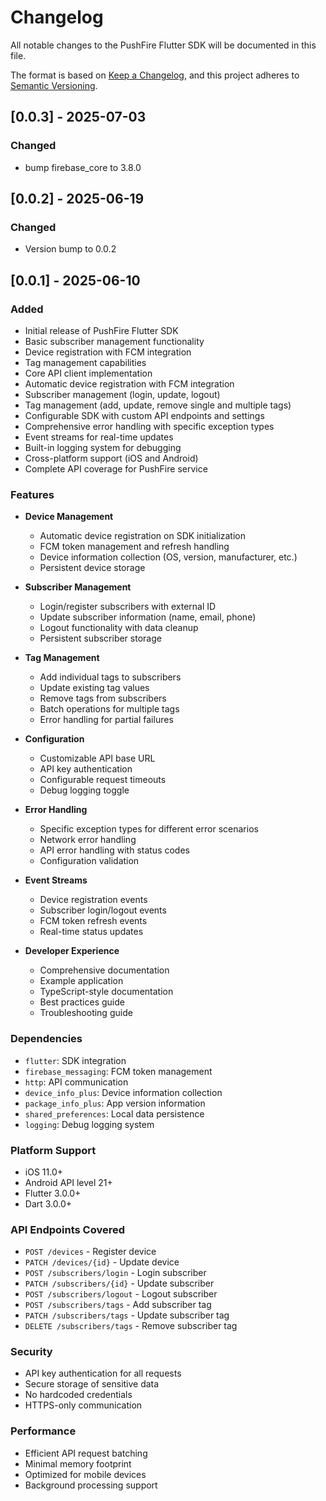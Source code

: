# Changelog

All notable changes to the PushFire Flutter SDK will be documented in this file.

The format is based on [Keep a Changelog](https://keepachangelog.com/en/1.0.0/),
and this project adheres to [Semantic Versioning](https://semver.org/spec/v2.0.0.html).


## [0.0.3] - 2025-07-03
### Changed
- bump firebase_core to 3.8.0


## [0.0.2] - 2025-06-19

### Changed
- Version bump to 0.0.2

## [0.0.1] - 2025-06-10

### Added
- Initial release of PushFire Flutter SDK
- Basic subscriber management functionality
- Device registration with FCM integration
- Tag management capabilities
- Core API client implementation
- Automatic device registration with FCM integration
- Subscriber management (login, update, logout)
- Tag management (add, update, remove single and multiple tags)
- Configurable SDK with custom API endpoints and settings
- Comprehensive error handling with specific exception types
- Event streams for real-time updates
- Built-in logging system for debugging
- Cross-platform support (iOS and Android)
- Complete API coverage for PushFire service

### Features
- **Device Management**
  - Automatic device registration on SDK initialization
  - FCM token management and refresh handling
  - Device information collection (OS, version, manufacturer, etc.)
  - Persistent device storage

- **Subscriber Management**
  - Login/register subscribers with external ID
  - Update subscriber information (name, email, phone)
  - Logout functionality with data cleanup
  - Persistent subscriber storage

- **Tag Management**
  - Add individual tags to subscribers
  - Update existing tag values
  - Remove tags from subscribers
  - Batch operations for multiple tags
  - Error handling for partial failures

- **Configuration**
  - Customizable API base URL
  - API key authentication
  - Configurable request timeouts
  - Debug logging toggle

- **Error Handling**
  - Specific exception types for different error scenarios
  - Network error handling
  - API error handling with status codes
  - Configuration validation

- **Event Streams**
  - Device registration events
  - Subscriber login/logout events
  - FCM token refresh events
  - Real-time status updates

- **Developer Experience**
  - Comprehensive documentation
  - Example application
  - TypeScript-style documentation
  - Best practices guide
  - Troubleshooting guide

### Dependencies
- `flutter`: SDK integration
- `firebase_messaging`: FCM token management
- `http`: API communication
- `device_info_plus`: Device information collection
- `package_info_plus`: App version information
- `shared_preferences`: Local data persistence
- `logging`: Debug logging system

### Platform Support
- iOS 11.0+
- Android API level 21+
- Flutter 3.0.0+
- Dart 3.0.0+

### API Endpoints Covered
- `POST /devices` - Register device
- `PATCH /devices/{id}` - Update device
- `POST /subscribers/login` - Login subscriber
- `PATCH /subscribers/{id}` - Update subscriber
- `POST /subscribers/logout` - Logout subscriber
- `POST /subscribers/tags` - Add subscriber tag
- `PATCH /subscribers/tags` - Update subscriber tag
- `DELETE /subscribers/tags` - Remove subscriber tag

### Security
- API key authentication for all requests
- Secure storage of sensitive data
- No hardcoded credentials
- HTTPS-only communication

### Performance
- Efficient API request batching
- Minimal memory footprint
- Optimized for mobile devices
- Background processing support

[1.0.0]: https://github.com/pushfire/flutter-sdk/releases/tag/v1.0.0
